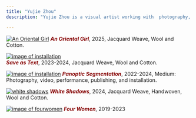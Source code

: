 ```yaml
---
title: "Yujie Zhou"
description: "Yujie Zhou is a visual artist working with  photography, textiles, moving images, performance, and publishing. Zhou is based in Helsinki, Finland, where she completed her Master’s degree in Arts with a major in Photography and a minor in Textiles-Materials and Structures at Aalto University in 2023. Her work has been exhibited internationally, including at the Finnish Museum of Photography, Photographic Centre Peri, Photographic Gallery Hippolyte(Finland), BFoto Festival (Spain), FORMAT Photography Festival (UK), and alpha nova & galerie futura (Germany) as part of Berlin Art Week 2023. instagram:@yujie.jpg"

---
```





[![An Oriental Girl](/images/ADA-1.jpg)](../an_oriental_girl/)
***<span style="color: #850000;">An Oriental Girl</span>***, 2025, Jacquard Weave, Wool and Cotton. 


[![image of installation](/images/Hippolyte/hippolyte-23.jpg)](../save_as_text/)  
***<span style="color: #850000;">Save as Text</span>***, 2023-2024, Jacquard Weave, Wool and Cotton. 


[![image of installation](/images/ps.jpg)](../panoptic_segmentation/)
***<span style="color: #850000;">Panoptic Segmentation</span>***, 2022-2024, Medium: Photography, video, performance, publishing, and installation. 


[![white shadows](/images/textile-05.jpg)](../white_shadows/)
***<span style="color: #850000;">White Shadows</span>***, 2024, Jacquard Weave, Handwoven, Wool and Cotton.      



[![image of fourwomen](/images/fourwomen_peri/peri.jpg)](../four_women/)
***<span style="color: #850000;">Four Women</span>***, 2019-2023



